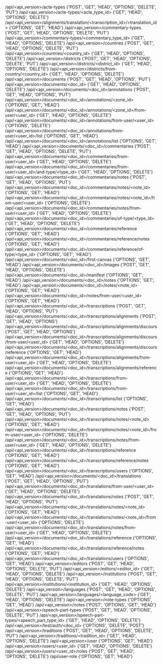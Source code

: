 /api/<api_version>/acte-types {'POST', 'GET', 'HEAD', 'OPTIONS', 'DELETE', 'PUT'}
/api/<api_version>/acte-types/<acte_type_id> {'GET', 'HEAD', 'OPTIONS', 'DELETE'}
/api/<api_version>/alignments/translation/<transcription_id>/<translation_id> {'OPTIONS', 'GET', 'HEAD'}
/api/<api_version>/commentary-types {'POST', 'GET', 'HEAD', 'OPTIONS', 'DELETE', 'PUT'}
/api/<api_version>/commentary-types/<commentary_type_id> {'GET', 'HEAD', 'OPTIONS', 'DELETE'}
/api/<api_version>/countries {'POST', 'GET', 'HEAD', 'OPTIONS', 'DELETE', 'PUT'}
/api/<api_version>/countries/<country_id> {'GET', 'HEAD', 'OPTIONS', 'DELETE'}
/api/<api_version>/districts {'POST', 'GET', 'HEAD', 'OPTIONS', 'DELETE', 'PUT'}
/api/<api_version>/districts/<district_id> {'GET', 'HEAD', 'OPTIONS', 'DELETE'}
/api/<api_version>/districts/from-country/<country_id> {'GET', 'HEAD', 'OPTIONS', 'DELETE'}
/api/<api_version>/documents {'POST', 'GET', 'HEAD', 'OPTIONS', 'PUT'}
/api/<api_version>/documents/<doc_id> {'GET', 'HEAD', 'OPTIONS', 'DELETE'}
/api/<api_version>/documents/<doc_id>/annotations {'POST', 'GET', 'HEAD', 'OPTIONS', 'PUT'}
/api/<api_version>/documents/<doc_id>/annotations/<zone_id> {'OPTIONS', 'GET', 'HEAD'}
/api/<api_version>/documents/<doc_id>/annotations/<zone_id>/from-user/<user_id> {'GET', 'HEAD', 'OPTIONS', 'DELETE'}
/api/<api_version>/documents/<doc_id>/annotations/from-user/<user_id> {'OPTIONS', 'DELETE'}
/api/<api_version>/documents/<doc_id>/annotations/from-user/<user_id>/list {'OPTIONS', 'GET', 'HEAD'}
/api/<api_version>/documents/<doc_id>/annotations/list {'OPTIONS', 'GET', 'HEAD'}
/api/<api_version>/documents/<doc_id>/commentaries {'POST', 'GET', 'HEAD', 'OPTIONS', 'DELETE', 'PUT'}
/api/<api_version>/documents/<doc_id>/commentaries/from-user/<user_id> {'GET', 'HEAD', 'OPTIONS', 'DELETE'}
/api/<api_version>/documents/<doc_id>/commentaries/from-user/<user_id>/and-type/<type_id> {'GET', 'HEAD', 'OPTIONS', 'DELETE'}
/api/<api_version>/documents/<doc_id>/commentaries/notes {'POST', 'GET', 'HEAD', 'OPTIONS', 'PUT'}
/api/<api_version>/documents/<doc_id>/commentaries/notes/<note_id> {'OPTIONS', 'GET', 'HEAD'}
/api/<api_version>/documents/<doc_id>/commentaries/notes/<note_id>/from-user/<user_id> {'OPTIONS', 'DELETE'}
/api/<api_version>/documents/<doc_id>/commentaries/notes/from-user/<user_id> {'GET', 'HEAD', 'OPTIONS', 'DELETE'}
/api/<api_version>/documents/<doc_id>/commentaries/of-type/<type_id> {'GET', 'HEAD', 'OPTIONS', 'DELETE'}
/api/<api_version>/documents/<doc_id>/commentaries/reference {'OPTIONS', 'GET', 'HEAD'}
/api/<api_version>/documents/<doc_id>/commentaries/reference/notes {'OPTIONS', 'GET', 'HEAD'}
/api/<api_version>/documents/<doc_id>/commentaries/reference/of-type/<type_id> {'OPTIONS', 'GET', 'HEAD'}
/api/<api_version>/documents/<doc_id>/first-canvas {'OPTIONS', 'GET', 'HEAD'}
/api/<api_version>/documents/<doc_id>/images {'POST', 'GET', 'HEAD', 'OPTIONS', 'DELETE'}
/api/<api_version>/documents/<doc_id>/manifest {'OPTIONS', 'GET', 'HEAD'}
/api/<api_version>/documents/<doc_id>/notes {'OPTIONS', 'GET', 'HEAD'}
/api/<api_version>/documents/<doc_id>/notes/<note_id> {'OPTIONS', 'GET', 'HEAD'}
/api/<api_version>/documents/<doc_id>/notes/from-user/<user_id> {'OPTIONS', 'GET', 'HEAD'}
/api/<api_version>/documents/<doc_id>/transcriptions {'POST', 'GET', 'HEAD', 'OPTIONS', 'PUT'}
/api/<api_version>/documents/<doc_id>/transcriptions/alignments {'POST', 'GET', 'HEAD', 'OPTIONS'}
/api/<api_version>/documents/<doc_id>/transcriptions/alignments/discours {'POST', 'GET', 'HEAD', 'OPTIONS'}
/api/<api_version>/documents/<doc_id>/transcriptions/alignments/discours/from-user/<user_id> {'GET', 'HEAD', 'OPTIONS', 'DELETE'}
/api/<api_version>/documents/<doc_id>/transcriptions/alignments/discours/reference {'OPTIONS', 'GET', 'HEAD'}
/api/<api_version>/documents/<doc_id>/transcriptions/alignments/from-user/<user_id> {'GET', 'HEAD', 'OPTIONS', 'DELETE'}
/api/<api_version>/documents/<doc_id>/transcriptions/alignments/reference {'OPTIONS', 'GET', 'HEAD'}
/api/<api_version>/documents/<doc_id>/transcriptions/from-user/<user_id> {'GET', 'HEAD', 'OPTIONS', 'DELETE'}
/api/<api_version>/documents/<doc_id>/transcriptions/from-user/<user_id>/list {'OPTIONS', 'GET', 'HEAD'}
/api/<api_version>/documents/<doc_id>/transcriptions/list {'OPTIONS', 'GET', 'HEAD'}
/api/<api_version>/documents/<doc_id>/transcriptions/notes {'POST', 'GET', 'HEAD', 'OPTIONS', 'PUT'}
/api/<api_version>/documents/<doc_id>/transcriptions/notes/<note_id> {'OPTIONS', 'GET', 'HEAD'}
/api/<api_version>/documents/<doc_id>/transcriptions/notes/<note_id>/from-user/<user_id> {'OPTIONS', 'DELETE'}
/api/<api_version>/documents/<doc_id>/transcriptions/notes/from-user/<user_id> {'GET', 'HEAD', 'OPTIONS', 'DELETE'}
/api/<api_version>/documents/<doc_id>/transcriptions/reference {'OPTIONS', 'GET', 'HEAD'}
/api/<api_version>/documents/<doc_id>/transcriptions/reference/notes {'OPTIONS', 'GET', 'HEAD'}
/api/<api_version>/documents/<doc_id>/transcriptions/users {'OPTIONS', 'GET', 'HEAD'}
/api/<api_version>/documents/<doc_id>/translations {'POST', 'GET', 'HEAD', 'OPTIONS', 'PUT'}
/api/<api_version>/documents/<doc_id>/translations/from-user/<user_id> {'GET', 'HEAD', 'OPTIONS', 'DELETE'}
/api/<api_version>/documents/<doc_id>/translations/notes {'POST', 'GET', 'HEAD', 'OPTIONS', 'PUT'}
/api/<api_version>/documents/<doc_id>/translations/notes/<note_id> {'OPTIONS', 'GET', 'HEAD'}
/api/<api_version>/documents/<doc_id>/translations/notes/<note_id>/from-user/<user_id> {'OPTIONS', 'DELETE'}
/api/<api_version>/documents/<doc_id>/translations/notes/from-user/<user_id> {'GET', 'HEAD', 'OPTIONS', 'DELETE'}
/api/<api_version>/documents/<doc_id>/translations/reference {'OPTIONS', 'GET', 'HEAD'}
/api/<api_version>/documents/<doc_id>/translations/reference/notes {'OPTIONS', 'GET', 'HEAD'}
/api/<api_version>/documents/<doc_id>/translations/users {'OPTIONS', 'GET', 'HEAD'}
/api/<api_version>/editors {'POST', 'GET', 'HEAD', 'OPTIONS', 'DELETE', 'PUT'}
/api/<api_version>/editors/<editor_id> {'GET', 'HEAD', 'OPTIONS', 'DELETE'}
/api/<api_version>/institutions {'POST', 'GET', 'HEAD', 'OPTIONS', 'DELETE', 'PUT'}
/api/<api_version>/institutions/<institution_id> {'GET', 'HEAD', 'OPTIONS', 'DELETE'}
/api/<api_version>/languages {'POST', 'GET', 'HEAD', 'OPTIONS', 'DELETE', 'PUT'}
/api/<api_version>/languages/<language_code> {'GET', 'HEAD', 'OPTIONS', 'DELETE'}
/api/<api_version>/note-types {'OPTIONS', 'GET', 'HEAD'}
/api/<api_version>/notes {'POST', 'OPTIONS', 'GET', 'HEAD'}
/api/<api_version>/speech-part-types {'POST', 'GET', 'HEAD', 'OPTIONS', 'DELETE', 'PUT'}
/api/<api_version>/speech-part-types/<speech_part_type_id> {'GET', 'HEAD', 'OPTIONS', 'DELETE'}
/api/<api_version>/test/auth/<doc_id> {'OPTIONS', 'DELETE', 'POST'}
/api/<api_version>/traditions {'POST', 'GET', 'HEAD', 'OPTIONS', 'DELETE', 'PUT'}
/api/<api_version>/traditions/<tradition_id> {'GET', 'HEAD', 'OPTIONS', 'DELETE'}
/api/<api_version>/user {'OPTIONS', 'GET', 'HEAD'}
/api/<api_version>/users/<user_id> {'GET', 'HEAD', 'OPTIONS', 'DELETE'}
/api/<api_version>/users/<user_id>/roles {'POST', 'GET', 'HEAD', 'OPTIONS', 'DELETE'}
/api/user-role {'OPTIONS', 'GET', 'HEAD'}
